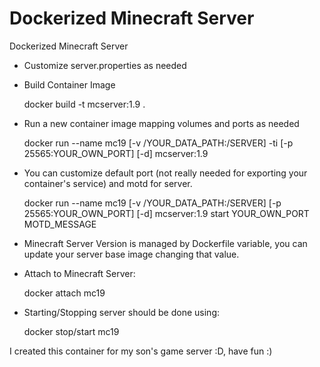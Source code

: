 # Dockerized Minecraft Server
Dockerized Minecraft Server

- Customize server.properties as needed

- Build Container Image

	docker build -t mcserver:1.9 .

- Run a new container image mapping volumes and ports as needed
	
	docker run --name mc19 [-v /YOUR_DATA_PATH:/SERVER] -ti [-p 25565:YOUR_OWN_PORT] [-d] mcserver:1.9

- You can customize default port (not really needed for exporting your container's service) and motd for server.

	docker run --name mc19 [-v /YOUR_DATA_PATH:/SERVER] [-p 25565:YOUR_OWN_PORT] [-d] mcserver:1.9 start YOUR_OWN_PORT MOTD_MESSAGE

- Minecraft Server Version is managed by Dockerfile variable, you can update your server base image changing that value.

- Attach to Minecraft Server:

 	docker attach mc19
 	
- Starting/Stopping server should be done using:

	docker stop/start mc19


I created this container for my son's game server :D, have fun :)

